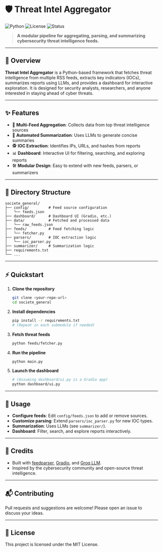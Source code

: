 # 🛡️ Threat Intel Aggregator

![Python](https://img.shields.io/badge/python-3.10%2B-blue)
![License](https://img.shields.io/badge/license-MIT-green)
![Status](https://img.shields.io/badge/status-active-brightgreen)

> **A modular pipeline for aggregating, parsing, and summarizing cybersecurity threat intelligence feeds.**

---

## 🚀 Overview

**Threat Intel Aggregator** is a Python-based framework that fetches threat intelligence from multiple RSS feeds, extracts key indicators (IOCs), summarizes reports using LLMs, and provides a dashboard for interactive exploration. It is designed for security analysts, researchers, and anyone interested in staying ahead of cyber threats.

---

## ✨ Features

- 🔗 **Multi-Feed Aggregation**: Collects data from top threat intelligence sources
- 🧠 **Automated Summarization**: Uses LLMs to generate concise summaries
- 🕵️ **IOC Extraction**: Identifies IPs, URLs, and hashes from reports
- 📊 **Dashboard**: Interactive UI for filtering, searching, and exploring reports
- 🛠️ **Modular Design**: Easy to extend with new feeds, parsers, or summarizers

---

## 📁 Directory Structure

```text
societe_general/
├── config/         # Feed source configuration
│   └── feeds.json
├── dashboard/      # Dashboard UI (Gradio, etc.)
├── data/           # Fetched and processed data
│   └── raw_feeds.json
├── feeds/          # Feed fetching logic
│   └── fetcher.py
├── parsers/        # IOC extraction logic
│   └── ioc_parser.py
├── summarizer/     # Summarization logic
├── requirements.txt
└── ...
```

---

## ⚡ Quickstart

1. **Clone the repository**
   ```bash
   git clone <your-repo-url>
   cd societe_general
   ```
2. **Install dependencies**
   ```bash
   pip install -r requirements.txt
   # (Repeat in each submodule if needed)
   ```
3. **Fetch threat feeds**
   ```bash
   python feeds/fetcher.py
   ```
4. **Run the pipeline**
   ```bash
   python main.py
   ```
5. **Launch the dashboard**
   ```bash
   # (Assuming dashboard/ui.py is a Gradio app)
   python dashboard/ui.py
   ```

---

## 📝 Usage
- **Configure feeds**: Edit `config/feeds.json` to add or remove sources.
- **Customize parsing**: Extend `parsers/ioc_parser.py` for new IOC types.
- **Summarization**: Uses LLMs (see `summarizer/`).
- **Dashboard**: Filter, search, and explore reports interactively.

---

## 🙏 Credits
- Built with [feedparser](https://pythonhosted.org/feedparser/), [Gradio](https://gradio.app/), and [Groq LLM](https://groq.com/).
- Inspired by the cybersecurity community and open-source threat intelligence.

---

## 📬 Contributing
Pull requests and suggestions are welcome! Please open an issue to discuss your ideas.

---

## 📄 License
This project is licensed under the MIT License. 